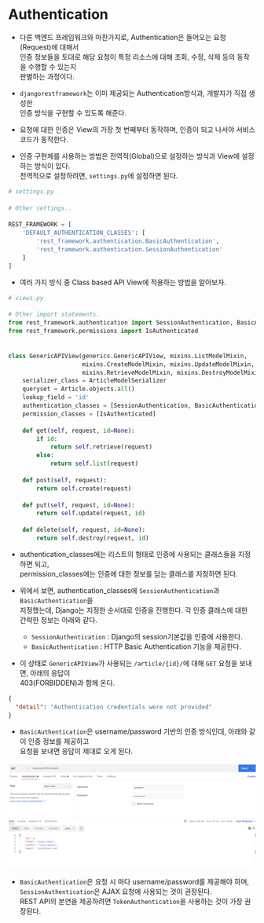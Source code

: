 # Authentication

- 다른 백엔드 프레임워크와 마찬가지로, Authentication은 들어오는 요청(Request)에 대해서  
  인증 정보들을 토대로 해당 요청이 특정 리소스에 대해 조회, 수정, 삭제 등의 동작을 수행할 수 있는지  
  판별하는 과정이다.

- `djangorestframework`는 이미 제공되는 Authentication방식과, 개발자가 직접 생성한  
  인증 방식을 구현할 수 있도록 해준다.

- 요청에 대한 인증은 View의 가장 첫 번째부터 동작하며, 인증이 되고 나서야 서비스 코드가 동작한다.

- 인증 구현체를 사용하는 방법은 전역적(Global)으로 설정하는 방식과 View에 설정하는 방식이 있다.  
  전역적으로 설정하려면, `settings.py`에 설정하면 된다.

```py
# settings.py

# Other settings..

REST_FRAMEWORK = [
    'DEFAULT_AUTHENTICATION_CLASSES': [
        'rest_framework.authentication.BasicAuthentication',
        'rest_framework.authentication.SessionAuthentication'
    ]
]
```

- 여러 가지 방식 중 Class based API View에 적용하는 방법을 알아보자.

```py
# views.py

# Other import statements.
from rest_framework.authentication import SessionAuthentication, BasicAuthentication
from rest_framework.permissions import IsAuthenticated


class GenericAPIView(generics.GenericAPIView, mixins.ListModelMixin,
                     mixins.CreateModelMixin, mixins.UpdateModelMixin,
                     mixins.RetrieveModelMixin, mixins.DestroyModelMixin):
    serializer_class = ArticleModelSerializer
    queryset = Article.objects.all()
    lookup_field = 'id'
    authentication_classes = [SessionAuthentication, BasicAuthentication]
    permission_classes = [IsAuthenticated]

    def get(self, request, id=None):
        if id:
            return self.retrieve(request)
        else:
            return self.list(request)

    def post(self, request):
        return self.create(request)

    def put(self, request, id=None):
        return self.update(request, id)

    def delete(self, request, id=None):
        return self.destroy(request, id)
```

- authentication_classes에는 리스트의 형태로 인증에 사용되는 클래스들을 지정하면 되고,  
  permission_classes에는 인증에 대한 정보를 담는 클래스를 지정하면 된다.

* 위에서 보면, authentication_classes에 `SessionAuthentication`과 `BasicAuthentication`을  
  지정했는데, Django는 지정한 순서대로 인증을 진행한다. 각 인증 클래스에 대한 간략한 정보는 아래와 같다.

  - `SessionAuthentication` : Django의 session기본값을 인증에 사용한다.
  - `BasicAuthentication` : HTTP Basic Authentication 기능을 제공한다.

- 이 상태로 `GenericAPIView`가 사용되는 `/article/{id}/`에 대해 `GET` 요청을 보내면, 아래의 응답이  
  403(FORBIDDEN)과 함께 온다.

```json
{
  "detail": "Authentication credentials were not provided"
}
```

- `BasicAuthentication`은 username/password 기반의 인증 방식인데, 아래와 같이 인증 정보를 제공하고  
  요청을 보내면 응답이 제대로 오게 된다.

![picture 1](../images/0140aa6ad99d2bbe1a6e9890bf318acd2fb7d1b82e3cc621aef95d9c9f279862.png)

- `BasicAuthentication`은 요청 시 마다 username/password를 제공해야 하며,  
  `SessionAuthentication`은 AJAX 요청에 사용되는 것이 권장된다.  
  REST API의 본연을 제공하려면 `TokenAuthentication`을 사용하는 것이 가장 권장된다.
